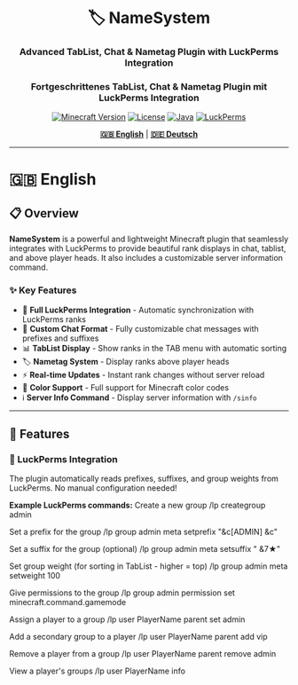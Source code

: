 <div align="center">

# 🏷️ NameSystem

### Advanced TabList, Chat & Nametag Plugin with LuckPerms Integration
### Fortgeschrittenes TabList, Chat & Nametag Plugin mit LuckPerms Integration

[![Minecraft Version](https://img.shields.io/badge/Minecraft-1.21+-green.svg)](https://www.spigotmc.org/)
[![License](https://img.shields.io/badge/License-GPL--3.0-blue.svg)](LICENSE)
[![Java](https://img.shields.io/badge/Java-17+-orange.svg)](https://www.java.com/)
[![LuckPerms](https://img.shields.io/badge/Requires-LuckPerms-purple.svg)](https://luckperms.net/)

**[🇬🇧 English](#-english)** | **[🇩🇪 Deutsch](#-deutsch)**

</div>

---

# 🇬🇧 English

## 📋 Overview

**NameSystem** is a powerful and lightweight Minecraft plugin that seamlessly integrates with LuckPerms to provide beautiful rank displays in chat, tablist, and above player heads. It also includes a customizable server information command.

### ✨ Key Features

- 🔗 **Full LuckPerms Integration** - Automatic synchronization with LuckPerms ranks
- 💬 **Custom Chat Format** - Fully customizable chat messages with prefixes and suffixes
- 📊 **TabList Display** - Show ranks in the TAB menu with automatic sorting
- 🏷️ **Nametag System** - Display ranks above player heads
- ⚡ **Real-time Updates** - Instant rank changes without server reload
- 🎨 **Color Support** - Full support for Minecraft color codes
- ℹ️ **Server Info Command** - Display server information with `/sinfo`

---

## 🚀 Features

### 🎯 LuckPerms Integration

The plugin automatically reads prefixes, suffixes, and group weights from LuckPerms. No manual configuration needed!

**Example LuckPerms commands:**
Create a new group
/lp creategroup admin

Set a prefix for the group
/lp group admin meta setprefix "&c[ADMIN] &c"

Set a suffix for the group (optional)
/lp group admin meta setsuffix " &7★"

Set group weight (for sorting in TabList - higher = top)
/lp group admin meta setweight 100

Give permissions to the group
/lp group admin permission set minecraft.command.gamemode

Assign a player to a group
/lp user PlayerName parent set admin

Add a secondary group to a player
/lp user PlayerName parent add vip

Remove a player from a group
/lp user PlayerName parent remove admin

View a player's groups
/lp user PlayerName info
